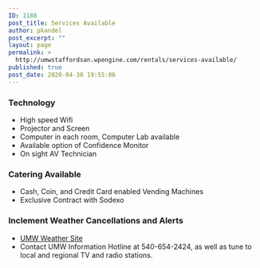 ```yaml
---
ID: 1188
post_title: Services Available
author: pkandel
post_excerpt: ""
layout: page
permalink: >
  http://umwstaffordsan.wpengine.com/rentals/services-available/
published: true
post_date: 2020-04-30 19:55:06
---
```

<h3>Technology</h3>
<ul>
 	<li>High speed Wifi</li>
 	<li>Projector and Screen</li>
 	<li>Computer in each room, Computer Lab available</li>
 	<li>Available option of Confidence Monitor</li>
 	<li>On sight AV Technician</li>
</ul>
<h3>Catering Available</h3>
<ul>
 	<li>Cash, Coin, and Credit Card enabled Vending Machines</li>
 	<li>Exclusive Contract with Sodexo</li>
</ul>
<h3>Inclement Weather Cancellations and Alerts</h3>
<ul>
 	<li><a href="https://umwva.alerteagle.com/">UMW Weather Site </a></li>
 	<li>Contact UMW Information Hotline at 540-654-2424, as well as tune to local and regional TV and radio stations.</li>
</ul>
